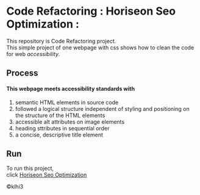 # Code Refactoring : Horiseon Seo Optimization : 
This repository is Code Refactoring project.  
This simple project of one webpage with css shows how to clean the code for web _accessibility_.
	
## Process
#### This webpage meets accessibility standards with 
1) semantic HTML elements in source code
2) followed a logical structure independent of styling and positioning on the structure of the HTML elements
3) accessible alt attributes on image elements
4) heading sttributes in sequential order
5) a concise, descriptive title element
	
## Run
To run this project,   
click [Horiseon Seo Optimization](https://klhi3.github.io/horiseon-seo-optimization/)


:copyright:klhi3
